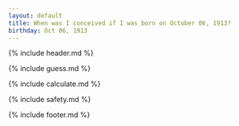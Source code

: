 ```yaml
---
layout: default
title: When was I conceived if I was born on October 06, 1913?
birthday: Oct 06, 1913
---
```


{% include header.md %}

{% include guess.md %}

{% include calculate.md %}

{% include safety.md %}

{% include footer.md %}




